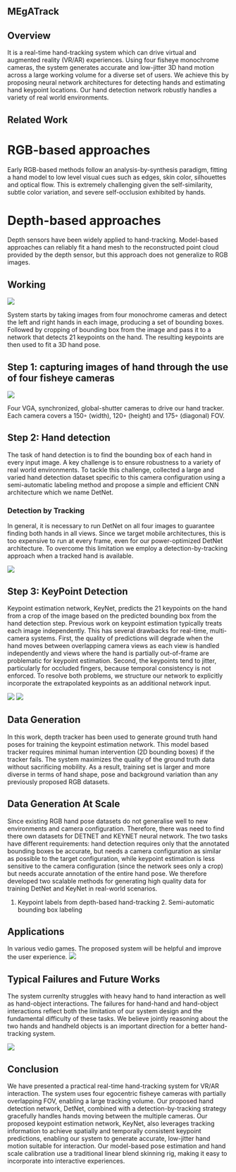 ## MEgATrack

## Overview

It is a real-time hand-tracking system which can drive virtual and augmented reality (VR/AR) experiences. Using four fisheye monochrome cameras, the system generates accurate and low-jitter 3D hand motion across a large working volume for a diverse set of users. We achieve this by proposing neural network architectures for detecting hands and estimating hand keypoint locations. Our hand detection network robustly handles a variety of real world environments.

## Related Work

# RGB-based approaches
Early RGB-based methods follow an analysis-by-synthesis paradigm, fitting a hand model to low level visual cues such as edges, skin color, silhouettes and optical flow. This is extremely challenging given the self-similarity, subtle color variation, and severe self-occlusion exhibited by hands.

# Depth-based approaches
Depth sensors have been widely applied to hand-tracking. Model-based approaches can reliably fit a hand mesh to the reconstructed point cloud provided by the depth sensor, but this approach does not generalize to RGB images.

## Working

![](images/fig3.PNG)

System starts by taking images from four monochrome cameras and detect the left and right hands in each image, producing a set of bounding boxes. Followed by cropping of bounding box from the image and pass it to a network that detects 21 keypoints on the hand. The resulting keypoints are then used to fit a 3D hand pose.

## Step 1: capturing images of hand through the use of four fisheye cameras 

![](images/fig9.JPG)

Four VGA, synchronized, global-shutter cameras to drive our hand tracker. Each camera covers a 150◦ (width), 120◦ (height) and 175◦ (diagonal) FOV.

## Step 2: Hand detection

The task of hand detection is to find the bounding box of each hand in every input image. A key challenge is to ensure robustness to a variety of real world environments. To tackle this challenge, collected a large and varied hand detection dataset specific to this camera configuration using a semi-automatic labeling method and propose a simple and efficient CNN architecture which we name DetNet.
### Detection by Tracking
In general, it is necessary to run DetNet on all four images to guarantee finding both hands in all views. Since we target mobile architectures, this is too expensive to run at every frame, even for our power-optimized DetNet architecture. To overcome this limitation we employ a detection-by-tracking approach when a tracked hand is available.

![](images/fig10.PNG)

## Step 3: KeyPoint Detection

Keypoint estimation network, KeyNet, predicts the 21 keypoints on the hand from a crop of the image based on the predicted bounding box from the hand detection step. Previous work on keypoint estimation typically treats each image independently. This has several drawbacks for real-time, multi-camera systems. First, the quality of predictions will degrade when the hand moves between overlapping camera views as each view is handled independently and views where the hand is partially out-of-frame are problematic for keypoint estimation. Second, the keypoints tend to jitter, particularly for occluded fingers, because temporal consistency is not enforced. To resolve both problems, we structure our network to explicitly incorporate the extrapolated keypoints as an additional network input.

![](images/fig5.PNG)
![](images/fig6.PNG)

## Data Generation
In this work, depth tracker has been used to generate ground truth hand poses for training the keypoint estimation network. This model based tracker requires minimal human intervention (2D bounding boxes) if the tracker fails. The system maximizes the quality of the ground truth data without sacrificing mobility. As a result, training set is larger and more diverse in terms of hand shape, pose and background variation than any previously proposed RGB datasets.
## Data Generation At Scale
Since existing RGB hand pose datasets do not generalise well to new environments and camera configuration. Therefore, there was need to find there own datasets for DETNET and KEYNET neural network. The two tasks have different requirements: hand detection requires only that the annotated bounding boxes be accurate, but needs a camera configuration as similar as possible to the target configuration, while keypoint estimation is less sensitive to the camera configuration (since the network sees only a crop) but needs accurate annotation of the entire hand pose. We therefore developed two scalable methods for generating high quality data for training DetNet and KeyNet in real-world scenarios.
1. Keypoint labels from depth-based hand-tracking 2. Semi-automatic bounding box labeling
## Applications

In various vedio games. The proposed system will be helpful and improve the user experience.
![](images/appl.PNG)

## Typical Failures and Future Works

The system currenlty struggles with heavy hand to hand interaction as well as hand-object interactions. The failures for hand-hand and hand-object interactions reflect both the limitation of our system design and the fundamental difficulty of these tasks. We believe jointly reasoning about the two hands and handheld objects is an important direction for a better hand-tracking system.

![](images/fig2.PNG)

## Conclusion

We have presented a practical real-time hand-tracking system for VR/AR interaction. The system uses four egocentric fisheye cameras with partially overlapping FOV, enabling a large tracking volume. Our proposed hand detection network, DetNet, combined with a detection-by-tracking strategy gracefully handles hands moving between the multiple cameras. Our proposed keypoint estimation network, KeyNet, also leverages tracking information to achieve spatially and temporally consistent keypoint predictions, enabling our system to generate accurate, low-jitter hand motion suitable for interaction. Our model-based pose estimation and hand scale calibration use a traditional linear blend skinning rig, making it easy to incorporate into interactive experiences.


